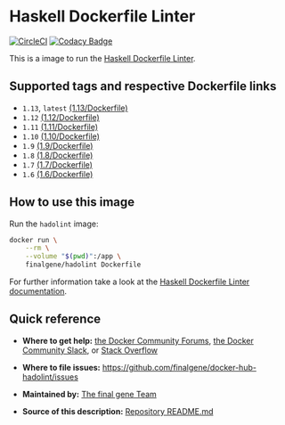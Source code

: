 # Haskell Dockerfile Linter
[![CircleCI](https://circleci.com/gh/final-gene/docker-hub-hadolint/tree/master.svg?style=svg)](https://circleci.com/gh/final-gene/docker-hub-hadolint/tree/master) [![Codacy Badge](https://api.codacy.com/project/badge/Grade/a88655f816124424b0c61f7dcaa8b643)](https://www.codacy.com/app/final-gene/docker-hub-hadolint?utm_source=github.com&amp;utm_medium=referral&amp;utm_content=final-gene/docker-hub-hadolint&amp;utm_campaign=Badge_Grade)

This is a image to run the [Haskell Dockerfile Linter](https://github.com/hadolint/hadolint).

## Supported tags and respective Dockerfile links
* `1.13`, `latest` [(1.13/Dockerfile)](https://github.com/finalgene/docker-hub-hadolint/blob/master/1.12/Dockerfile)
* `1.12` [(1.12/Dockerfile)](https://github.com/finalgene/docker-hub-hadolint/blob/master/1.12/Dockerfile)
* `1.11` [(1.11/Dockerfile)](https://github.com/finalgene/docker-hub-hadolint/blob/master/1.11/Dockerfile)
* `1.10` [(1.10/Dockerfile)](https://github.com/finalgene/docker-hub-hadolint/blob/master/1.10/Dockerfile)
* `1.9` [(1.9/Dockerfile)](https://github.com/finalgene/docker-hub-hadolint/blob/master/1.9/Dockerfile)
* `1.8` [(1.8/Dockerfile)](https://github.com/finalgene/docker-hub-hadolint/blob/master/1.8/Dockerfile)
* `1.7` [(1.7/Dockerfile)](https://github.com/finalgene/docker-hub-hadolint/blob/master/1.7/Dockerfile)
* `1.6` [(1.6/Dockerfile)](https://github.com/finalgene/docker-hub-hadolint/blob/master/1.6/Dockerfile)

## How to use this image
Run the `hadolint` image:

```bash
docker run \
    --rm \
    --volume "$(pwd)":/app \
    finalgene/hadolint Dockerfile
```

For further information take a look at the [Haskell Dockerfile Linter documentation](https://github.com/hadolint/hadolint/blob/master/README.md).

## Quick reference
* **Where to get help:**
[the Docker Community Forums](https://forums.docker.com), [the Docker Community Slack](https://blog.docker.com/2016/11/introducing-docker-community-directory-docker-community-slack), or [Stack Overflow](https://stackoverflow.com/search?tab=newest&q=docker)

* **Where to file issues:**
https://github.com/finalgene/docker-hub-hadolint/issues

* **Maintained by:**
[The final gene Team](https://github.com/finalgene)

* **Source of this description:**
[Repository README.md](https://github.com/finalgene/docker-hub-hadolint/blob/master/README.md)
